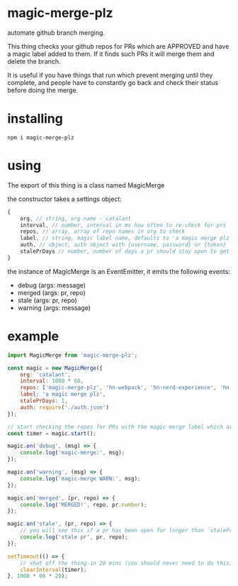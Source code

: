 # magic-merge-plz
automate github branch merging.

This thing checks your github repos for PRs which are APPROVED and have a magic label added to them.
If it finds such PRs it will merge them and delete the branch.

It is useful if you have things that run which prevent merging until they complete, and people have to
constantly go back and check their status before doing the merge.

# installing

`npm i magic-merge-plz`

# using

The export of this thing is a class named MagicMerge

the constructor takes a settings object:

```js
{
    org, // string, org name - catalant
    interval, // number, interval in ms how often to re-check for prs
    repos, // array, array of repo names in org to check
    label, // string, magic label name, defaults to 'a magic merge plz'
    auth, // object, auth object with {username, password} or {token}
    stalePrDays // number, number of days a pr should stay open to get an alert about it
}
```

the instance of MagicMerge is an EventEmitter, it emits the following events:

- debug (args: message)
- merged (args: pr, repo)
- stale (args: pr, repo)
- warning (args: message)

# example

```js
import MagicMerge from 'magic-merge-plz';

const magic = new MagicMerge({
    org: 'catalant',
    interval: 1000 * 60,
    repos: ['magic-merge-plz', 'hn-webpack', 'hn-nerd-experience', 'hn-enterprise-portal', 'hn-marketing-sales'],
    label: 'a magic merge plz',
    stalePrDays: 1,
    auth: require('./auth.json')
});

// start checking the repos for PRs with the magic merge label which are approved
const timer = magic.start();

magic.on('debug', (msg) => {
    console.log('magic-merge:', msg);
});

magic.on('warning', (msg) => {
    console.log('magic-merge WARN:', msg);
});

magic.on('merged', (pr, repo) => {
    console.log('MERGED!', repo, pr.number);
});

magic.on('stale', (pr, repo) => {
    // you will see this if a pr has been open for longer than `stalePrDays`
    console.log('stale pr', pr, repo);
});

setTimeout(() => {
    // shut off the thing in 20 mins (you should never need to do this)
    clearInterval(timer);
}, 1000 * 60 * 20);

```
